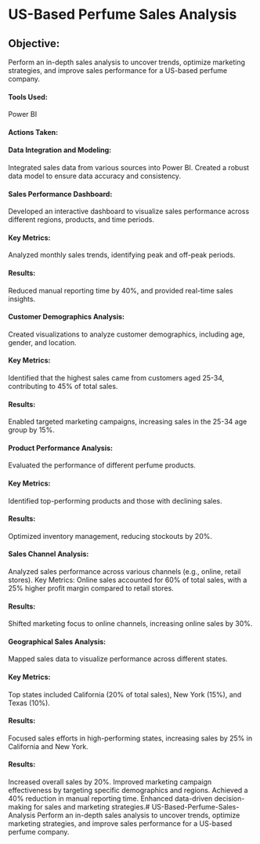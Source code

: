 #  US-Based Perfume Sales Analysis

## Objective: 
Perform an in-depth sales analysis to uncover trends, optimize marketing strategies, and improve sales performance for a US-based perfume company.

#### Tools Used: 
Power BI

#### Actions Taken:

#### Data Integration and Modeling:

Integrated sales data from various sources into Power BI.
Created a robust data model to ensure data accuracy and consistency.
#### Sales Performance Dashboard:

Developed an interactive dashboard to visualize sales performance across different regions, products, and time periods.
#### Key Metrics: 
Analyzed monthly sales trends, identifying peak and off-peak periods.
#### Results: 
Reduced manual reporting time by 40%, and provided real-time sales insights.
#### Customer Demographics Analysis:

Created visualizations to analyze customer demographics, including age, gender, and location.
#### Key Metrics: 
Identified that the highest sales came from customers aged 25-34, contributing to 45% of total sales.
#### Results: 
Enabled targeted marketing campaigns, increasing sales in the 25-34 age group by 15%.
#### Product Performance Analysis:

Evaluated the performance of different perfume products.
#### Key Metrics: 
Identified top-performing products and those with declining sales.
#### Results: 
Optimized inventory management, reducing stockouts by 20%.
#### Sales Channel Analysis:

Analyzed sales performance across various channels (e.g., online, retail stores).
Key Metrics: Online sales accounted for 60% of total sales, with a 25% higher profit margin compared to retail stores.
#### Results: 
Shifted marketing focus to online channels, increasing online sales by 30%.
#### Geographical Sales Analysis:

Mapped sales data to visualize performance across different states.
#### Key Metrics:
Top states included California (20% of total sales), New York (15%), and Texas (10%).
#### Results: 
Focused sales efforts in high-performing states, increasing sales by 25% in California and New York.
#### Results:

Increased overall sales by 20%.
Improved marketing campaign effectiveness by targeting specific demographics and regions.
Achieved a 40% reduction in manual reporting time.
Enhanced data-driven decision-making for sales and marketing strategies.# US-Based-Perfume-Sales-Analysis
Perform an in-depth sales analysis to uncover trends, optimize marketing strategies, and improve sales performance for a US-based perfume company.
